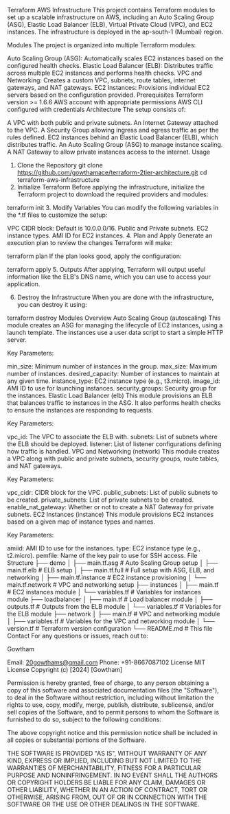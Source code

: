 Terraform AWS Infrastructure
This project contains Terraform modules to set up a scalable infrastructure on AWS, including an Auto Scaling Group (ASG), Elastic Load Balancer (ELB), Virtual Private Cloud (VPC), and EC2 instances. The infrastructure is deployed in the ap-south-1 (Mumbai) region.

Modules
The project is organized into multiple Terraform modules:

Auto Scaling Group (ASG): Automatically scales EC2 instances based on the configured health checks.
Elastic Load Balancer (ELB): Distributes traffic across multiple EC2 instances and performs health checks.
VPC and Networking: Creates a custom VPC, subnets, route tables, internet gateways, and NAT gateways.
EC2 Instances: Provisions individual EC2 servers based on the configuration provided.
Prerequisites
Terraform version >= 1.6.6
AWS account with appropriate permissions
AWS CLI configured with credentials
Architecture
The setup consists of:

A VPC with both public and private subnets.
An Internet Gateway attached to the VPC.
A Security Group allowing ingress and egress traffic as per the rules defined.
EC2 instances behind an Elastic Load Balancer (ELB), which distributes traffic.
An Auto Scaling Group (ASG) to manage instance scaling.
A NAT Gateway to allow private instances access to the internet.
Usage
1. Clone the Repository
git clone https://github.com/gowthamace/terraform-2tier-architecture.git
cd terraform-aws-infrastructure
2. Initialize Terraform
Before applying the infrastructure, initialize the Terraform project to download the required providers and modules:

terraform init
3. Modify Variables
You can modify the following variables in the *.tf files to customize the setup:

VPC CIDR block: Default is 10.0.0.0/16.
Public and Private subnets.
EC2 instance types.
AMI ID for EC2 instances.
4. Plan and Apply
Generate an execution plan to review the changes Terraform will make:

terraform plan
If the plan looks good, apply the configuration:

terraform apply
5. Outputs
After applying, Terraform will output useful information like the ELB's DNS name, which you can use to access your application.

6. Destroy the Infrastructure
When you are done with the infrastructure, you can destroy it using:

terraform destroy
Modules Overview
Auto Scaling Group (autoscaling)
This module creates an ASG for managing the lifecycle of EC2 instances, using a launch template. The instances use a user data script to start a simple HTTP server.

Key Parameters:

min_size: Minimum number of instances in the group.
max_size: Maximum number of instances.
desired_capacity: Number of instances to maintain at any given time.
instance_type: EC2 instance type (e.g., t3.micro).
image_id: AMI ID to use for launching instances.
security_groups: Security group for the instances.
Elastic Load Balancer (elb)
This module provisions an ELB that balances traffic to instances in the ASG. It also performs health checks to ensure the instances are responding to requests.

Key Parameters:

vpc_id: The VPC to associate the ELB with.
subnets: List of subnets where the ELB should be deployed.
listener: List of listener configurations defining how traffic is handled.
VPC and Networking (network)
This module creates a VPC along with public and private subnets, security groups, route tables, and NAT gateways.

Key Parameters:

vpc_cidr: CIDR block for the VPC.
public_subnets: List of public subnets to be created.
private_subnets: List of private subnets to be created.
enable_nat_gateway: Whether or not to create a NAT Gateway for private subnets.
EC2 Instances (instance)
This module provisions EC2 instances based on a given map of instance types and names.

Key Parameters:

amiid: AMI ID to use for the instances.
type: EC2 instance type (e.g., t2.micro).
pemfile: Name of the key pair to use for SSH access.
File Structure
├── demo
│   ├── main.tf.asg           # Auto Scaling Group setup
│   ├── main.tf.elb           # ELB setup
│   ├── main.tf.full          # Full setup with ASG, ELB, and networking
│   ├── main.tf.instance      # EC2 instance provisioning
│   └── main.tf.network       # VPC and networking setup
├── instances
│   ├── main.tf               # EC2 instances module
│   └── variables.tf          # Variables for instances module
├── loadbalancer
│   ├── main.tf               # Load balancer module
│   ├── outputs.tf            # Outputs from the ELB module
│   └── variables.tf          # Variables for the ELB module
├── network
│   ├── main.tf               # VPC and networking module
│   ├── variables.tf          # Variables for the VPC and networking module
│   └── version.tf            # Terraform version configuration
└── README.md                 # This file
Contact
For any questions or issues, reach out to:

Gowtham

Email: 20gowthams@gmail.com
Phone: +91-8667087102
License
MIT License
Copyright (c) [2024] [Gowtham]

Permission is hereby granted, free of charge, to any person obtaining a copy of this software and associated documentation files (the "Software"), to deal in the Software without restriction, including without limitation the rights to use, copy, modify, merge, publish, distribute, sublicense, and/or sell copies of the Software, and to permit persons to whom the Software is furnished to do so, subject to the following conditions:

The above copyright notice and this permission notice shall be included in all copies or substantial portions of the Software.

THE SOFTWARE IS PROVIDED "AS IS", WITHOUT WARRANTY OF ANY KIND, EXPRESS OR IMPLIED, INCLUDING BUT NOT LIMITED TO THE WARRANTIES OF MERCHANTABILITY, FITNESS FOR A PARTICULAR PURPOSE AND NONINFRINGEMENT. IN NO EVENT SHALL THE AUTHORS OR COPYRIGHT HOLDERS BE LIABLE FOR ANY CLAIM, DAMAGES OR OTHER LIABILITY, WHETHER IN AN ACTION OF CONTRACT, TORT OR OTHERWISE, ARISING FROM, OUT OF OR IN CONNECTION WITH THE SOFTWARE OR THE USE OR OTHER DEALINGS IN THE SOFTWARE.
